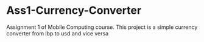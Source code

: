 # Ass1-Currency-Converter
Assignment 1 of Mobile Computing course.
This project is a simple currency converter from lbp to usd and vice versa

